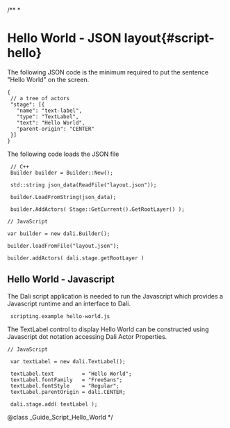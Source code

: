 /**
 *
 # Hello World - JSON layout{#script-hello}

 The following JSON code is the minimum required to put the sentence "Hello World" on the screen.

~~~{.json}
{
 // a tree of actors
 "stage": [{
   "name": "text-label",
   "type": "TextLabel",
   "text": "Hello World",
   "parent-origin": "CENTER"
 }]
}
~~~

 The following code loads the JSON file

~~~{.cpp}
 // C++
 Builder builder = Builder::New();

 std::string json_data(ReadFile("layout.json"));

 builder.LoadFromString(json_data);

 builder.AddActors( Stage::GetCurrent().GetRootLayer() );

 ~~~

 ~~~{.js}
 // JavaScript

 var builder = new dali.Builder();

 builder.loadFromFile("layout.json");

 builder.addActors( dali.stage.getRootLayer )

~~~
 ## Hello World - Javascript

 The Dali script application is needed to run the Javascript which provides a Javascript runtime and an interface to Dali.

~~~
 scripting.example hello-world.js
~~~

 The TextLabel control to display Hello World can be constructed using Javascript dot notation accessing Dali Actor Properties.

~~~{.js}
// JavaScript

 var textLabel = new dali.TextLabel();

 textLabel.text         = "Hello World";
 textLabel.fontFamily   = "FreeSans";
 textLabel.fontStyle    = "Regular";
 textLabel.parentOrigin = dali.CENTER;

 dali.stage.add( textLabel );
~~~

@class _Guide_Script_Hello_World
 */